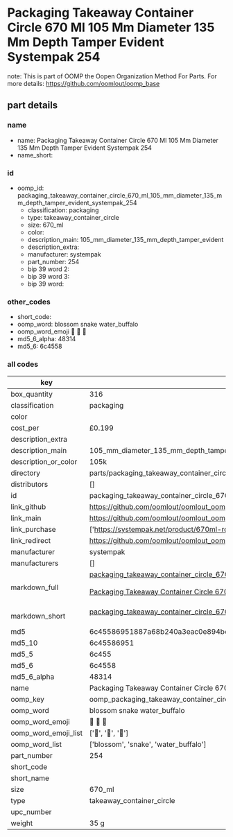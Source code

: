 # Packaging Takeaway Container Circle 670 Ml 105 Mm Diameter 135 Mm Depth Tamper Evident Systempak 254  

note: This is part of OOMP the Oopen Organization Method For Parts. For more details: https://github.com/oomlout/oomp_base

##  part details
  







### name
* name: Packaging Takeaway Container Circle 670 Ml 105 Mm Diameter 135 Mm Depth Tamper Evident Systempak 254
* name_short: 
### id
* oomp_id: packaging_takeaway_container_circle_670_ml_105_mm_diameter_135_mm_depth_tamper_evident_systempak_254
  * classification: packaging
  * type: takeaway_container_circle
  * size: 670_ml
  * color: 
  * description_main: 105_mm_diameter_135_mm_depth_tamper_evident
  * description_extra: 
  * manufacturer: systempak
  * part_number: 254
  * bip 39 word 2: 
  * bip 39 word 3: 
  * bip 39 word: 

### other_codes
* short_code: 
* oomp_word: blossom snake water_buffalo
* oomp_word_emoji :blossom: :snake: :water_buffalo:
* md5_6_alpha: 48314
* md5_6: 6c4558









### all codes 
| key | value |  
| --- | --- |  
| box_quantity | 316 |  
| classification | packaging |  
| color |  |  
| cost_per | £0.199 |  
| description_extra |  |  
| description_main | 105_mm_diameter_135_mm_depth_tamper_evident |  
| description_or_color | 105k |  
| directory | parts/packaging_takeaway_container_circle_670_ml_105_mm_diameter_135_mm_depth_tamper_evident_systempak_254 |  
| distributors | [] |  
| id | packaging_takeaway_container_circle_670_ml_105_mm_diameter_135_mm_depth_tamper_evident_systempak_254 |  
| link_github | https://github.com/oomlout/oomlout_oomp_version_1_messy/tree/main/parts/packaging_takeaway_container_circle_670_ml_105_mm_diameter_135_mm_depth_tamper_evident_systempak_254 |  
| link_main | https://github.com/oomlout/oomlout_oomp_version_1_messy/tree/main/parts/packaging_takeaway_container_circle_670_ml_105_mm_diameter_135_mm_depth_tamper_evident_systempak_254 |  
| link_purchase | ['https://systempak.net/product/670ml-round-105mm-diameter-tamper-evident-containers-and-lids/'] |  
| link_redirect | https://github.com/oomlout/oomlout_oomp_version_1_messy/tree/main/parts/packaging_takeaway_container_circle_670_ml_105_mm_diameter_135_mm_depth_tamper_evident_systempak_254 |  
| manufacturer | systempak |  
| manufacturers | [] |  
| markdown_full | [packaging_takeaway_container_circle_670_ml_105_mm_diameter_135_mm_depth_tamper_evident_systempak_254](none)<br>[](none)<br>[Packaging Takeaway Container Circle 670 Ml 105 Mm Diameter 135 Mm Depth Tamper Evident Systempak 254](none)<br><br> |  
| markdown_short | [packaging_takeaway_container_circle_670_ml_105_mm_diameter_135_mm_depth_tamper_evident_systempak_254](none)<br><br> |  
| md5 | 6c45586951887a68b240a3eac0e894be |  
| md5_10 | 6c45586951 |  
| md5_5 | 6c455 |  
| md5_6 | 6c4558 |  
| md5_6_alpha | 48314 |  
| name | Packaging Takeaway Container Circle 670 Ml 105 Mm Diameter 135 Mm Depth Tamper Evident Systempak 254 |  
| oomp_key | oomp_packaging_takeaway_container_circle_670_ml_105_mm_diameter_135_mm_depth_tamper_evident_systempak_254 |  
| oomp_word | blossom snake water_buffalo |  
| oomp_word_emoji | :blossom: :snake: :water_buffalo: |  
| oomp_word_emoji_list | [':blossom:', ':snake:', ':water_buffalo:'] |  
| oomp_word_list | ['blossom', 'snake', 'water_buffalo'] |  
| part_number | 254 |  
| short_code |  |  
| short_name |  |  
| size | 670_ml |  
| type | takeaway_container_circle |  
| upc_number |  |  
| weight | 35 g |  
